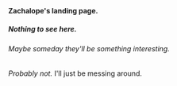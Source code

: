 
<html lang="en">
  <head> <strong>Zachalope's landing page.</strong></head>
<body>

<h5>Nothing to see here.</h5>
<h6>Maybe someday they'll be something interesting.</h6>
<em>Probably not.</em> I'll just be messing around.
</body>
</html>
